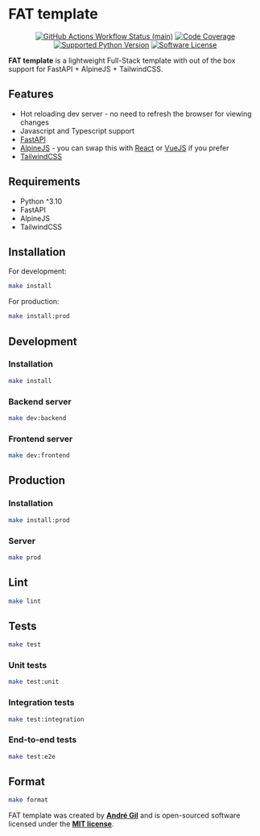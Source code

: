 # FAT template

<p align="center">
    <a href="https://github.com/matapatos/fat-template/actions"><img alt="GitHub Actions Workflow Status (main)" src="https://img.shields.io/github/actions/workflow/status/matapatos/fat-template/tests.yml"></a>
    <a href="https://codecov.io/gh/matapatos/fat-template" ><img alt="Code Coverage" src="https://img.shields.io/codecov/c/github/matapatos/fat-template/main"></a>
    <a href="https://packagist.org/packages/matapatos/wp-fastendpoints"><img alt="Supported Python Version" src="https://img.shields.io/badge/3.10 | 3.11 | 3.12-versions?label=python&color=blue"></a>
    <a href="https://opensource.org/licenses/MIT"><img alt="Software License" src="https://img.shields.io/badge/MIT-license?label=license"></a>
</p>

**FAT template** is a lightweight Full-Stack template with out of the box support for FastAPI + AlpineJS + TailwindCSS.

## Features

- Hot reloading dev server - no need to refresh the browser for viewing changes
- Javascript and Typescript support
- [FastAPI](https://fastapi.tiangolo.com/)
- [AlpineJS](https://alpinejs.dev/) - you can swap this with [React](https://bud.js.org/learn/getting-started/adding-react) or [VueJS](https://bud.js.org/learn/getting-started/adding-vue) if you prefer
- [TailwindCSS](https://tailwindcss.com/)

## Requirements

- Python ^3.10
- FastAPI
- AlpineJS
- TailwindCSS

## Installation

For development:

```bash
make install
```

For production:

```bash
make install:prod
```

## Development

### Installation

```bash
make install
```

### Backend server

```bash
make dev:backend
```

### Frontend server

```bash
make dev:frontend
```

## Production

### Installation

```bash
make install:prod
```

### Server

```bash
make prod
```

## Lint

```bash
make lint
```

## Tests

```bash
make test
```

### Unit tests

```bash
make test:unit
```

### Integration tests

```bash
make test:integration
```

### End-to-end tests

```bash
make test:e2e
```

## Format

```bash
make format
```

FAT template was created by **[André Gil](https://www.linkedin.com/in/andre-gil/)** and is open-sourced software licensed under the **[MIT license](https://opensource.org/licenses/MIT)**.

